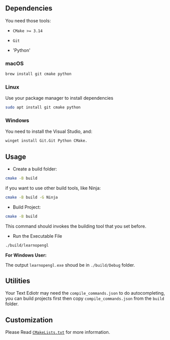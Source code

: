 ## Dependencies

You need those tools:

- `CMake >= 3.14`

- `Git`

- 'Python'

### macOS

```bash
brew install git cmake python
```
### Linux

Use your package manager to install dependencies

```bash
sudo apt install git cmake python
```

### Windows

You need to install the Visual Studio, and:

```bash
winget install Git.Git Python CMake.

```


## Usage

- Create a build folder:

```bash
cmake -B build
```

if you want to use other build tools, like Ninja:

```bash
cmake -B build -G Ninja
```

- Build Project:

```bash
cmake -B build
```

This command should invokes the building tool that you set before.

- Run the Executable File

```bash
./build/learnopengl
```
**For Windows User:**

The output `learnopengl.exe` shoud be in `./build/Debug` folder.

## Utilities

Your Text Ediotr may need the `compile_commands.json` to do autocompleting, you can build projects first then copy `compile_commands.json` from the `build` folder.

## Customization

Please Read [`CMakeLists.txt`](./CMakeLists.txt) for more information.
